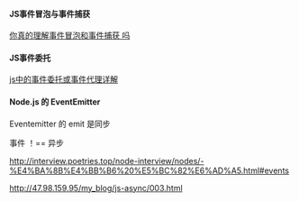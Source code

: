 #### JS事件冒泡与事件捕获

[你真的理解事件冒泡和事件捕获 吗](https://juejin.im/post/6844903834075021326)

#### JS事件委托

[js中的事件委托或事件代理详解](https://juejin.im/post/6844903589052153869)

#### Node.js 的 EventEmitter

Eventemitter 的 emit 是同步

事件 ！== 异步

http://interview.poetries.top/node-interview/nodes/-%E4%BA%8B%E4%BB%B6%20%E5%BC%82%E6%AD%A5.html#events

http://47.98.159.95/my_blog/js-async/003.html

